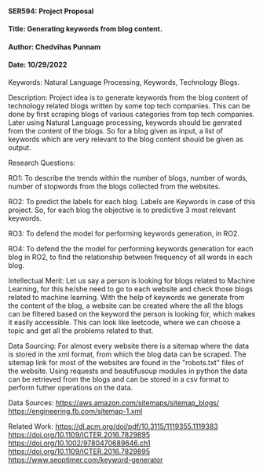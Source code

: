 #### SER594: Project Proposal
#### Title: Generating keywords from blog content.
#### Author: Chedvihas Punnam
#### Date: 10/29/2022

Keywords: Natural Language Processing, Keywords, Technology Blogs.

Description: Project idea is to generate keywords from the blog content of technology related blogs written by some top tech companies. This can be done by first scraping blogs of various categories from top tech companies. Later using Natural Language processing, keywords should be genrated from the content of the blogs. So for a blog given as input, a list of keywords which are very relevant to the blog content should be given as output.


Research Questions: 

RO1: To describe the trends within the number of blogs, number of words, number of stopwords from the blogs collected from the websites.

RO2: To predict the labels for each blog. Labels are Keywords in case of this project. So, for each blog the objective is to predictive 3 most relevant keywords.

RO3: To defend the model for performing keywords generation, in RO2.

RO4: To defend the the model for performing keywords generation for each blog in RO2, to find the relationship between frequency of all words in each blog.

Intellectual Merit:  Let us say a person is looking for blogs related to Machine Learning, for this he/she need to go to each website and check those blogs related to machine learning. With the help of keywords we generate from the content of the blog, a website can be created where the all the blogs can be filtered based on the keyword the person is looking for, which makes it easily accessible. This can look like leetcode, where we can choose a topic and get all the problems related to that. 

Data Sourcing: For almost every website there is a sitemap where the data is stored in the xml format, from which the blog data can be scraped. The sitemap link for most of the websites are found in the "robots.txt" files of the website. Using requests and beautifusoup modules in python the data can be retrieved from the blogs and can be stored in a csv format to perform futher operations on the data.

Data Sources: https://aws.amazon.com/sitemaps/sitemap_blogs/
              https://engineering.fb.com/sitemap-1.xml

Related Work: https://dl.acm.org/doi/pdf/10.3115/1119355.1119383
              https://doi.org/10.1109/ICTER.2016.7829895
              https://doi.org/10.1002/9780470689646.ch1
              https://doi.org/10.1109/ICTER.2016.7829895
              https://www.seoptimer.com/keyword-generator